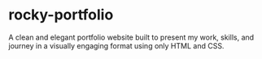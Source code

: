 # rocky-portfolio
A clean and elegant portfolio website built to present my work, skills, and journey in a visually engaging format using only HTML and CSS.
